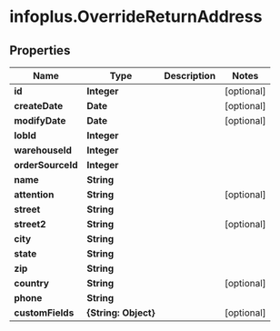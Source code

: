 # infoplus.OverrideReturnAddress

## Properties
Name | Type | Description | Notes
------------ | ------------- | ------------- | -------------
**id** | **Integer** |  | [optional] 
**createDate** | **Date** |  | [optional] 
**modifyDate** | **Date** |  | [optional] 
**lobId** | **Integer** |  | 
**warehouseId** | **Integer** |  | 
**orderSourceId** | **Integer** |  | 
**name** | **String** |  | 
**attention** | **String** |  | [optional] 
**street** | **String** |  | 
**street2** | **String** |  | [optional] 
**city** | **String** |  | 
**state** | **String** |  | 
**zip** | **String** |  | 
**country** | **String** |  | [optional] 
**phone** | **String** |  | 
**customFields** | **{String: Object}** |  | [optional] 


